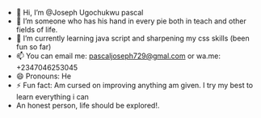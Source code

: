 - 👋 Hi, I’m @Joseph Ugochukwu pascal
- 👀 I’m someone who has his hand in every pie both in teach and other fields of life.
- 🌱 I’m currently learning java script and sharpening my css skills (been fun so far) 
- 📫 You can email me: pascaljoseph729@gmal.com or wa.me: +2347046253045
- 😄 Pronouns: He
- ⚡ Fun fact: Am cursed on improving anything am given. I try my best to learn everything i can
- An honest person, life should be explored!.

<!---
Ugochukwu111/Ugochukwu111 is a ✨ special ✨ repository because its `README.md` (this file) appears on your GitHub profile.
You can click the Preview link to take a look at your changes.
--->
